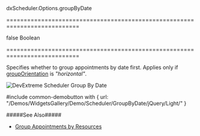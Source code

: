<!--id-->dxScheduler.Options.groupByDate<!--/id-->
===========================================================================
<!--default-->false<!--/default-->
<!--type-->Boolean<!--/type-->
===========================================================================

<!--shortDescription-->
Specifies whether to group appointments by date first. Applies only if [groupOrientation](/Documentation/ApiReference/UI_Widgets/dxScheduler/Configuration/views/#groupOrientation) is *"horizontal"*.
<!--/shortDescription-->

<!--fullDescription-->

![DevExtreme Scheduler Group By Date](/Content/images/doc/19_1/UiWidgets/Scheduler_groupByDate.png)

#include common-demobutton with {
    url: "/Demos/WidgetsGallery/Demo/Scheduler/GroupByDate/jQuery/Light/"
}

#####See Also#####
- [Group Appointments by Resources](/Documentation/Guide/Widgets/Scheduler/Resources/Group_Appointments_by_Resources/)
<!--/fullDescription-->